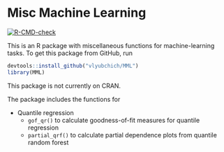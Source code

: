 # Misc Machine Learning

[![R-CMD-check](https://github.com/vlyubchich/MML/actions/workflows/R-CMD-check.yaml/badge.svg)](https://github.com/vlyubchich/MML/actions/workflows/R-CMD-check.yaml)

This is an R package with miscellaneous functions for machine-learning tasks. 
To get this package from GitHub, run
```r
devtools::install_github("vlyubchich/MML")
library(MML)
```

This package is not currently on CRAN.

The package includes the functions for

* Quantile regression
    * `gof_qr()` to calculate goodness-of-fit measures for quantile regression
    * `partial_qrf()` to calculate partial dependence plots from quantile random forest
